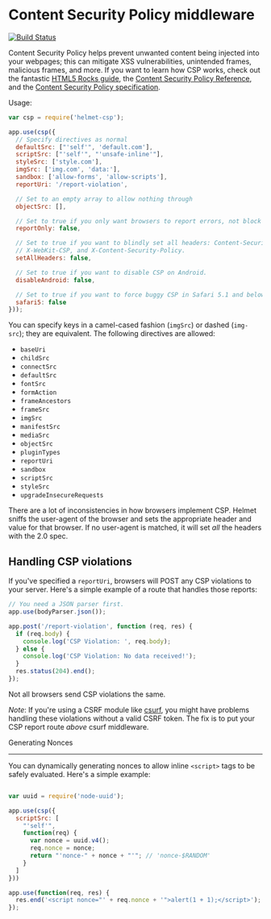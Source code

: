 Content Security Policy middleware
==================================

[![Build Status](https://travis-ci.org/helmetjs/csp.svg?branch=master)](https://travis-ci.org/helmetjs/csp)

Content Security Policy helps prevent unwanted content being injected into your webpages; this can mitigate XSS vulnerabilities, unintended frames, malicious frames, and more. If you want to learn how CSP works, check out the fantastic [HTML5 Rocks guide](http://www.html5rocks.com/en/tutorials/security/content-security-policy/), the [Content Security Policy Reference](http://content-security-policy.com/), and the [Content Security Policy specification](http://www.w3.org/TR/CSP/).

Usage:

```javascript
var csp = require('helmet-csp');

app.use(csp({
  // Specify directives as normal
  defaultSrc: ["'self'", 'default.com'],
  scriptSrc: ["'self'", "'unsafe-inline'"],
  styleSrc: ['style.com'],
  imgSrc: ['img.com', 'data:'],
  sandbox: ['allow-forms', 'allow-scripts'],
  reportUri: '/report-violation',

  // Set to an empty array to allow nothing through
  objectSrc: [],

  // Set to true if you only want browsers to report errors, not block them
  reportOnly: false,

  // Set to true if you want to blindly set all headers: Content-Security-Policy,
  // X-WebKit-CSP, and X-Content-Security-Policy.
  setAllHeaders: false,

  // Set to true if you want to disable CSP on Android.
  disableAndroid: false,

  // Set to true if you want to force buggy CSP in Safari 5.1 and below.
  safari5: false
}));
```

You can specify keys in a camel-cased fashion (`imgSrc`) or dashed (`img-src`); they are equivalent. The following directives are allowed:

* `baseUri`
* `childSrc`
* `connectSrc`
* `defaultSrc`
* `fontSrc`
* `formAction`
* `frameAncestors`
* `frameSrc`
* `imgSrc`
* `manifestSrc`
* `mediaSrc`
* `objectSrc`
* `pluginTypes`
* `reportUri`
* `sandbox`
* `scriptSrc`
* `styleSrc`
* `upgradeInsecureRequests`

There are a lot of inconsistencies in how browsers implement CSP. Helmet sniffs the user-agent of the browser and sets the appropriate header and value for that browser. If no user-agent is matched, it will set _all_ the headers with the 2.0 spec.

Handling CSP violations
-----------------------

If you've specified a `reportUri`, browsers will POST any CSP violations to your server. Here's a simple example of a route that handles those reports:

```js
// You need a JSON parser first.
app.use(bodyParser.json());

app.post('/report-violation', function (req, res) {
  if (req.body) {
    console.log('CSP Violation: ', req.body);
  } else {
    console.log('CSP Violation: No data received!');
  }
  res.status(204).end();
});
```

Not all browsers send CSP violations the same.

*Note*: If you're using a CSRF module like [csurf](https://github.com/expressjs/csurf), you might have problems handling these violations without a valid CSRF token. The fix is to put your CSP report route *above* csurf middleware.

Generating Nonces
_________________

You can dynamically generating nonces to allow inline `<script>`
tags to be safely evaluated. Here's a simple example:

```js

var uuid = require('node-uuid');

app.use(csp({
  scriptSrc: [
    "'self'",
    function(req) {
      var nonce = uuid.v4();
      req.nonce = nonce;
      return "'nonce-" + nonce + "'"; // 'nonce-$RANDOM'
    }
  ]
}))

app.use(function(req, res) {
  res.end('<script nonce="' + req.nonce + '">alert(1 + 1);</script>');
});
```
